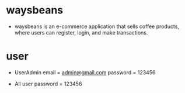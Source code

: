 # waysbeans
- waysbeans is an e-commerce application that sells coffee products, where users can register, login, and make transactions. 

# user

- UserAdmin
email = admin@gmail.com
password = 123456

- All user password = 123456


